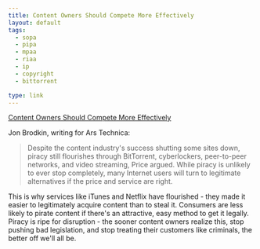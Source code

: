 ```yaml
---
title: Content Owners Should Compete More Effectively
layout: default
tags:
  - sopa
  - pipa
  - mpaa
  - riaa
  - ip
  - copyright
  - bittorrent

type: link
---
```


[Content Owners Should Compete More Effectively](http://arstechnica.com/tech-policy/news/2012/01/forget-sopa-copyright-owners-must-build-a-better-bittorrent.ars)

Jon Brodkin, writing for Ars Technica:

>Despite the content industry's success shutting some sites down, piracy still flourishes through BitTorrent, cyberlockers, peer-to-peer networks, and video streaming, Price argued. While piracy is unlikely to ever stop completely, many Internet users will turn to legitimate alternatives if the price and service are right.

This is why services like iTunes and Netflix have flourished - they made it easier to legitimately acquire content than to steal it. Consumers are less likely to pirate content if there's an attractive, easy method to get it legally. Piracy is ripe for disruption - the sooner content owners realize this, stop pushing bad legislation, and stop treating their customers like criminals, the better off we'll all be.
